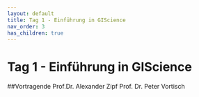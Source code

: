 ```yaml
---
layout: default
title: Tag 1 - Einführung in GIScience
nav_order: 3
has_children: true
---
```


# Tag 1 - Einführung in GIScience
##Vortragende
Prof.Dr. Alexander Zipf
Prof. Dr. Peter Vortisch
